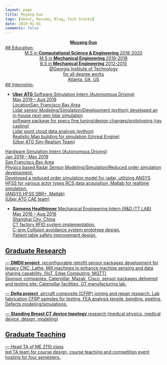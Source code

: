 ```yaml
---
layout: page
title: Muyang Guo
tags: [about, Resume, Blog, Tech Stacks]
date: 2019-01-01
comments: false
---
```

    
<center><a  href="https://www.linkedin.com/in/muyang-guo-445a3465/"><b>Muyang Guo</b></center>
## Education:
<center>
M.S in <b>Computational Science & Engineering</b> 2018-2020<br>M.S in <b>Mechanical Engineering</b> 2016-2018<br>B.S in <b>Mechanical Engineering</b> 2012-2015<br>@Georgia Institute of Technology <br>for all degree works<br>Atlanta, GA, US</center>
## Internship:

* <b>Uber ATG</b>
Software Simulation Intern (Autonomous Driving)<br>
May 2019 – Aug 2019 <br>
LocationSan: Francisco Bay Area <br>
Lidar sensor Modeling/Simulation/Development (python) developed an in-house next-gen lidar simulation<br>software package for specs fine tuning/design changes/prototyping (ray casting)<br>
Lidar point cloud data analysis (python)<br>
Realistic Map building for simulation (Unreal Engine)<br>
(Uber ATG Sim-Realism Team)<br>

Hardware Simulation Intern (Autonomous Driving)<br>
Jan 2019 – May 2019<br>
San Francisco Bay Area<br>
Physics based Radar Sensor Modeling/Simulation/Reduced order simulation development.<br>
Developed a reduced order simulation model for radar, utilizing ANSYS HFSS for various actor types RCS data acquisition, Matlab for realtime simulation.<br>
(ANSYS HFSS SBR+, Matlab)<br>
(Uber ATG CAE team)<br>

* <b>Siemens Healthinner</b>
Mechanical Engineering Intern (R&D ITT LAB)<br>
May 2016 – Aug 2016<br>
Shanghai City, China<br>
CT factory RFID system implementation.<br>
C-arm Collision avoidance system prototype design.<br>
Patient table safety improvement design.<br>

## Graduate Research
— <b>DMDII project</b>, reconfigurable retrofit sensor packages development for legacy CNC, Lathe, Mill machines to enhance machine sensing and data sharing capability. (IIoT, Edge Computing, MQTT) <br>
Sponsor companies: Caterpillar, Mazak, Cisco, sensor packages delivered and testing site: Caterpillar facilities, GT manufacturing lab.<br>

— <b>Delta project</b>, aircraft composite (CFRP) joining and repair research. Lab fabrication CFRP samples for testing. FEA analysis tensile, bending, peeling. Defects modeling/simulations.<br>

— <b>Standing Breast CT device topology</b> research (medical physics, medical device, design, modeling)<br>

## Graduate Teaching

— Head TA of ME 2110 class<br> 
led TA team for course design, course teaching and competition event hosting for four semesters.<br>




